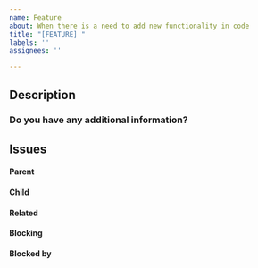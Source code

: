 ```yaml
---
name: Feature
about: When there is a need to add new functionality in code
title: "[FEATURE] "
labels: ''
assignees: ''

---
```


## Description

### Do you have any additional information?



##  Issues
<!-- Issue relationships
If it is possible, link issues via task lists sorted by issue numbers like:

- [ ] #1 [BUG] X is not working
- [ ] #2 [DESIGN] Design for X
-->

#### Parent



#### Child



#### Related



#### Blocking



#### Blocked by
